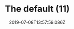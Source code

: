 ---
title: The default (11)
date: 2019-07-08T13:57:59.086Z
year: 2019
tags:
  - painting
  - theDefault
coverImage: /images/uploads/iriee_zamble-the_default-11.jpg
material: Acrylic on canvas
dimensions: 50 x 35 cm
---
